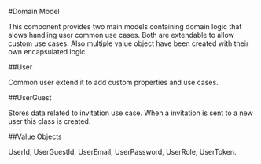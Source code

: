 #Domain Model

This component provides two main models containing domain logic that alows handling user common use cases. Both are 
extendable to allow custom use cases. Also multiple value object have been created with their own encapsulated logic.
 
##User
 
Common user extend it to add custom properties and use cases.

##UserGuest

Stores data related to invitation use case. When a invitation is sent to a new user this class is created.

##Value Objects

UserId, UserGuestId, UserEmail, UserPassword, UserRole, UserToken.
